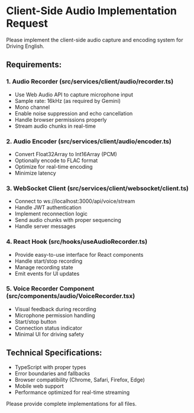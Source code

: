 # Client-Side Audio Implementation Request

Please implement the client-side audio capture and encoding system for Driving English.

## Requirements:

### 1. Audio Recorder (src/services/client/audio/recorder.ts)
- Use Web Audio API to capture microphone input
- Sample rate: 16kHz (as required by Gemini)
- Mono channel
- Enable noise suppression and echo cancellation
- Handle browser permissions properly
- Stream audio chunks in real-time

### 2. Audio Encoder (src/services/client/audio/encoder.ts)
- Convert Float32Array to Int16Array (PCM)
- Optionally encode to FLAC format
- Optimize for real-time encoding
- Minimize latency

### 3. WebSocket Client (src/services/client/websocket/client.ts)
- Connect to ws://localhost:3000/api/voice/stream
- Handle JWT authentication
- Implement reconnection logic
- Send audio chunks with proper sequencing
- Handle server messages

### 4. React Hook (src/hooks/useAudioRecorder.ts)
- Provide easy-to-use interface for React components
- Handle start/stop recording
- Manage recording state
- Emit events for UI updates

### 5. Voice Recorder Component (src/components/audio/VoiceRecorder.tsx)
- Visual feedback during recording
- Microphone permission handling
- Start/stop button
- Connection status indicator
- Minimal UI for driving safety

## Technical Specifications:
- TypeScript with proper types
- Error boundaries and fallbacks
- Browser compatibility (Chrome, Safari, Firefox, Edge)
- Mobile web support
- Performance optimized for real-time streaming

Please provide complete implementations for all files.